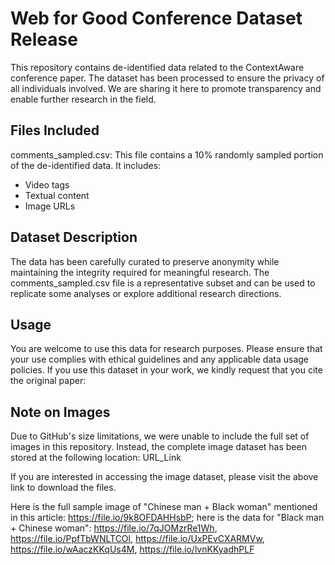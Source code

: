 # Web for Good Conference Dataset Release

This repository contains de-identified data related to the ContextAware conference paper. The dataset has been processed to ensure the privacy of all individuals involved. We are sharing it here to promote transparency and enable further research in the field.

## Files Included

comments_sampled.csv: This file contains a 10% randomly sampled portion of the de-identified data. It includes:

- Video tags
- Textual content
- Image URLs

## Dataset Description

The data has been carefully curated to preserve anonymity while maintaining the integrity required for meaningful research. The comments_sampled.csv file is a representative subset and can be used to replicate some analyses or explore additional research directions.

## Usage

You are welcome to use this data for research purposes. Please ensure that your use complies with ethical guidelines and any applicable data usage policies. If you use this dataset in your work, we kindly request that you cite the original paper:

## Note on Images

Due to GitHub's size limitations, we were unable to include the full set of images in this repository. Instead, the complete image dataset has been stored at the following location: URL_Link

If you are interested in accessing the image dataset, please visit the above link to download the files.

Here is the full sample image of "Chinese man + Black woman" mentioned in this article: https://file.io/9k8OFDAHHsbP; here is the data for "Black man + Chinese woman": https://file.io/7qJOMzrRe1Wh, https://file.io/PpfTbWNLTCOl, https://file.io/UxPEvCXARMVw, https://file.io/wAaczKKqUs4M, https://file.io/lvnKKyadhPLF
